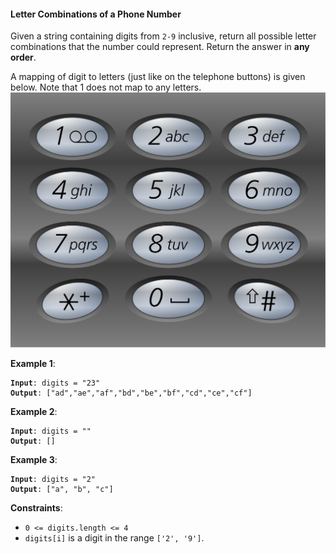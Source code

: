  #### Letter Combinations of a Phone Number

Given a string containing digits from  `2-9`  inclusive, return all possible letter combinations that the number could represent. Return the answer in  **any order**.

A mapping of digit to letters (just like on the telephone buttons) is given below. Note that 1 does not map to any letters.
![telephone button mapping](keypad.svg)

**Example 1**:
<pre><code><b>Input</b>: digits = "23"
<b>Output</b>: ["ad","ae","af","bd","be","bf","cd","ce","cf"]
</code></pre>

**Example 2**:
<pre><code><b>Input</b>: digits = ""
<b>Output</b>: []
</code></pre>

**Example 3**:
<pre><code><b>Input</b>: digits = "2"
<b>Output</b>: ["a", "b", "c"]
</code></pre>

**Constraints**:
* `0 <= digits.length <= 4`
* `digits[i]` is a digit in the range `['2', '9']`.
